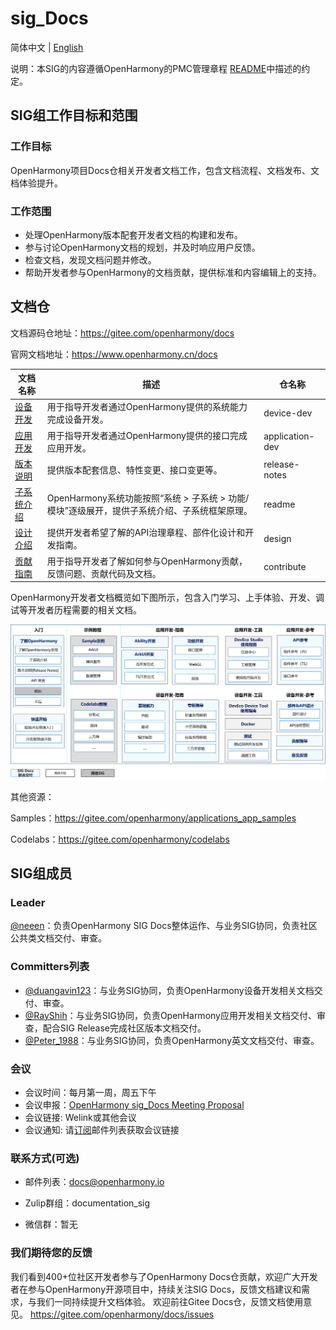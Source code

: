 # sig_Docs
简体中文 | [English](./sig_docs_cn.md)

说明：本SIG的内容遵循OpenHarmony的PMC管理章程 [README](../../zh/pmc.md)中描述的约定。

## SIG组工作目标和范围

### 工作目标
 OpenHarmony项目Docs仓相关开发者文档工作，包含文档流程、文档发布、文档体验提升。

### 工作范围
- 处理OpenHarmony版本配套开发者文档的构建和发布。
- 参与讨论OpenHarmony文档的规划，并及时响应用户反馈。
- 检查文档，发现文档问题并修改。
- 帮助开发者参与OpenHarmony的文档贡献，提供标准和内容编辑上的支持。

## 文档仓
文档源码仓地址：https://gitee.com/openharmony/docs

官网文档地址：https://www.openharmony.cn/docs

| 文档名称                                                     | 描述                                                         | 仓名称          |
| ------------------------------------------------------------ | ------------------------------------------------------------ | --------------- |
| [设备开发](https://gitee.com/openharmony/docs/blob/master/zh-cn/device-dev/Readme-CN.md) | 用于指导开发者通过OpenHarmony提供的系统能力完成设备开发。    | device-dev      |
| [应用开发](https://gitee.com/openharmony/docs/blob/master/zh-cn/application-dev/Readme-CN.md) | 用于指导开发者通过OpenHarmony提供的接口完成应用开发。        | application-dev |
| [版本说明](https://gitee.com/openharmony/docs/blob/master/zh-cn/release-notes/Readme.md) | 提供版本配套信息、特性变更、接口变更等。                     | release-notes   |
| [子系统介绍](https://gitee.com/openharmony/docs/blob/master/zh-cn/readme) | OpenHarmony系统功能按照“系统 > 子系统  > 功能/模块”逐级展开，提供子系统介绍、子系统框架原理。 | readme          |
| [设计介绍](https://gitee.com/openharmony/docs/tree/master/zh-cn/design) | 提供开发者希望了解的API治理章程、部件化设计和开发指南。      | design          |
| [贡献指南](https://gitee.com/openharmony/docs/tree/master/zh-cn/contribute) | 用于指导开发者了解如何参与OpenHarmony贡献，反馈问题、贡献代码及文档。 | contribute      |

OpenHarmony开发者文档概览如下图所示，包含入门学习、上手体验、开发、调试等开发者历程需要的相关文档。

![OpenHarmony文档概览](figures/docs_overview.png)

其他资源：

Samples：https://gitee.com/openharmony/applications_app_samples

Codelabs：https://gitee.com/openharmony/codelabs

## SIG组成员

### Leader
[@neeen](https://gitee.com/neeen)：负责OpenHarmony SIG Docs整体运作、与业务SIG协同，负责社区公共类文档交付、审查。

### Committers列表
- [@duangavin123](https://gitee.com/duangavin123)：与业务SIG协同，负责OpenHarmony设备开发相关文档交付、审查。
- [@RayShih](https://gitee.com/RayShih)：与业务SIG协同，负责OpenHarmony应用开发相关文档交付、审查，配合SIG Release完成社区版本文档交付。
- [@Peter_1988](https://gitee.com/Peter_1988)：与业务SIG协同，负责OpenHarmony英文文档交付、审查。


### 会议
 - 会议时间：每月第一周，周五下午
 - 会议申报：[OpenHarmony sig_Docs Meeting Proposal]( https://etherpad.openharmony.cn/p/sig_docs)
 - 会议链接: Welink或其他会议
 - 会议通知: 请[订阅](https://lists.openatom.io/postorius/lists/docs.openharmony.io/)邮件列表获取会议链接


### 联系方式(可选)

- 邮件列表：docs@openharmony.io

- Zulip群组：documentation_sig

- 微信群：暂无

### 我们期待您的反馈
我们看到400+位社区开发者参与了OpenHarmony Docs仓贡献，欢迎广大开发者在参与OpenHarmony开源项目中，持续关注SIG Docs，反馈文档建议和需求，与我们一同持续提升文档体验。
欢迎前往Gitee Docs仓，反馈文档使用意见。
https://gitee.com/openharmony/docs/issues

